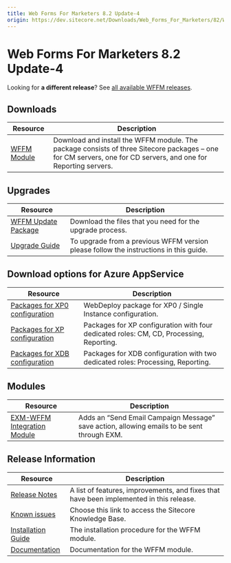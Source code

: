 ```yaml
---
title: Web Forms For Marketers 8.2 Update-4
origin: https://dev.sitecore.net/Downloads/Web_Forms_For_Marketers/82/Web_Forms_For_Marketers_82_Update4
---
```


# Web Forms For Marketers 8.2 Update-4

  <Alert variant='warning' mb={4}>
    <AlertIcon />
    

Looking for **a different release**? See [all available WFFM releases](/downloads/Web_Forms_For_Marketers).


  </Alert>
  

## Downloads

 | Resource | Description |
 | --- | --- |
 | [WFFM Module](https://sitecoredev.azureedge.net/~/media/E7BF01BDCAD746768DBA0B67113B51F8.ashx?date=20170623T110424) | Download and install the WFFM module. The package consists of three Sitecore packages – one for CM servers, one for CD servers, and one for Reporting servers. |

## Upgrades

 | Resource | Description |
 | --- | --- |
 | [WFFM Update Package](https://sitecoredev.azureedge.net/~/media/5BCB9CACC7CF4D679D3954AAAFA56EC6.ashx?date=20170623T111509) | Download the files that you need for the upgrade process. |
 | [Upgrade Guide](https://sitecoredev.azureedge.net/~/media/EBFDFE7E26304C4E8B431D1B35337E98.ashx?date=20170623T124050) | To upgrade from a previous WFFM version please follow the instructions in this guide. |

## Download options for Azure AppService

 | Resource | Description |
 | --- | --- |
 | [Packages for XP0 configuration](https://sitecoredev.azureedge.net/~/media/4B96F58CB1724463A9CD296B6DB35504.ashx?date=20170623T121820) | WebDeploy package for XP0 / Single Instance configuration. |
 | [Packages for XP configuration](https://sitecoredev.azureedge.net/~/media/19C2E058C7584D85A371A4F822FD24D6.ashx?date=20170623T121908) | Packages for XP configuration with four dedicated roles: CM, CD, Processing, Reporting. |
 | [Packages for XDB configuration](https://sitecoredev.azureedge.net/~/media/66BA02E611A8404B8E76F5B826FF0630.ashx?date=20170623T121948) | Packages for XDB configuration with two dedicated roles: Processing, Reporting. |

## Modules

 | Resource | Description |
 | --- | --- |
 | [EXM-WFFM Integration Module](https://sitecoredev.azureedge.net/~/media/0640584B33B740EBB0EB12DFB29B7C7D.ashx?date=20171005T144859) | Adds an “Send Email Campaign Message” save action, allowing emails to be sent through EXM. |

## Release Information

 | Resource | Description |
 | --- | --- |
 | [Release Notes](/downloads/Web%20Forms%20For%20Marketers/82/Web%20Forms%20For%20Marketers%2082%20Update4/Release%20Notes) | A list of features, improvements, and fixes that have been implemented in this release. |
 | [Known issues](https://kb.sitecore.net/articles/631685) | Choose this link to access the Sitecore Knowledge Base. |
 | [Installation Guide](https://sitecoredev.azureedge.net/~/media/FBCA76ACC24D4369941FFCAB2867A94A.ashx?date=20171212T120354) | The installation procedure for the WFFM module. |
 | [Documentation](https://doc.sitecore.com/developers/82/web-forms-for-marketers/en/index-en.html) | Documentation for the WFFM module. |